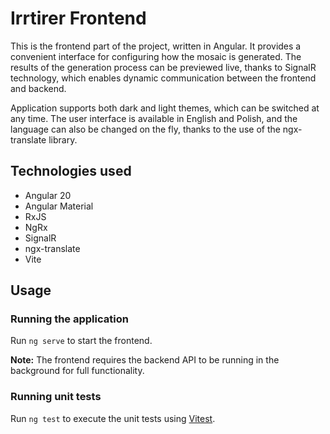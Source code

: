 # Irrtirer Frontend

This is the frontend part of the project, written in Angular. It provides a convenient interface for configuring how the mosaic is generated. The results of the generation process can be previewed live, thanks to SignalR technology, which enables dynamic communication between the frontend and backend.

Application supports both dark and light themes, which can be switched at any time. The user interface is available in English and Polish, and the language can also be changed on the fly, thanks to the use of the ngx-translate library.

## Technologies used

- Angular 20
- Angular Material
- RxJS
- NgRx
- SignalR
- ngx-translate
- Vite

## Usage

### Running the application

Run `ng serve` to start the frontend.

**Note:** The frontend requires the backend API to be running in the background for full functionality.

### Running unit tests

Run `ng test` to execute the unit tests using [Vitest](https://vitest.dev/).